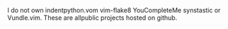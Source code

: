 I do not own indentpython.vom vim-flake8 YouCompleteMe synstastic or Vundle.vim. These are allpublic projects hosted on github.
